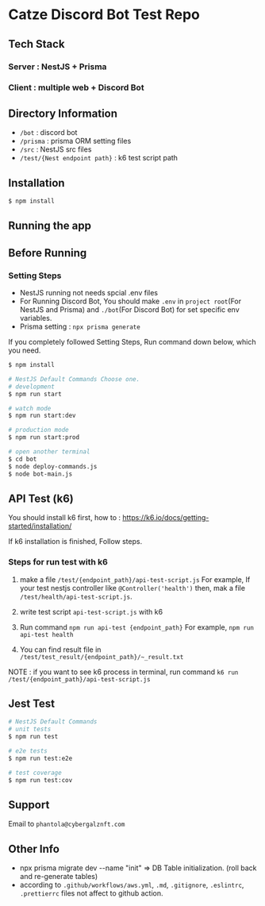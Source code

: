 # Catze Discord Bot Test Repo

## Tech Stack

### Server : NestJS + Prisma

### Client : multiple web + Discord Bot

## Directory Information

- `/bot` : discord bot
- `/prisma` : prisma ORM setting files
- `/src` : NestJS src files
- `/test/{Nest endpoint path}` : k6 test script path
## Installation

```bash
$ npm install
```

## Running the app

## Before Running

### Setting Steps
- NestJS running not needs spcial .env files
- For Running Discord Bot, You should make `.env` in `project root`(For NestJS and Prisma) and `./bot`(For Discord Bot) for set specific env variables.
- Prisma setting :  `npx prisma generate`

If you completely followed Setting Steps, Run command down below, which you need.

```bash
$ npm install

# NestJS Default Commands Choose one.
# development
$ npm run start

# watch mode
$ npm run start:dev

# production mode
$ npm run start:prod

# open another terminal
$ cd bot
$ node deploy-commands.js
$ node bot-main.js
```


## API Test (k6)
You should install k6 first, how to : https://k6.io/docs/getting-started/installation/

If k6 installation is finished, Follow steps.

### Steps for run test with k6
1. make a file `/test/{endpoint_path}/api-test-script.js`
    For example, If your test nestjs controller like `@Controller('health')`
    then, mak a file `/test/health/api-test-script.js`.

2. write test script `api-test-script.js` with k6

3. Run command `npm run api-test {endpoint_path}`
    For example, `npm run api-test health`

4. You can find result file in `/test/test_result/{endpoint_path}/~_result.txt`

NOTE : if you want to see k6 process in terminal, run command `k6 run /test/{endpoint_path}/api-test-script.js`


## Jest Test

```bash
# NestJS Default Commands
# unit tests
$ npm run test

# e2e tests
$ npm run test:e2e

# test coverage
$ npm run test:cov
```

## Support

Email to `phantola@cybergalznft.com`

## Other Info

- npx prisma migrate dev --name "init" => DB Table initialization. (roll back and re-generate tables)
- according to `.github/workflows/aws.yml`, `.md`, `.gitignore`, `.eslintrc`, `.prettierrc` files not affect to github action.
